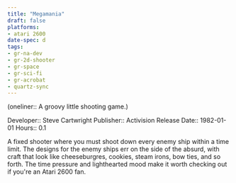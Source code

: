 ```yaml
---
title: "Megamania"
draft: false
platforms:
- atari 2600
date-spec: d
tags:
- gr-na-dev
- gr-2d-shooter
- gr-space 
- gr-sci-fi 
- gr-acrobat 
- quartz-sync
---
```


(oneliner:: A groovy little shooting game.)

Developer:: Steve Cartwright
Publisher:: Activision
Release Date:: 1982-01-01
Hours:: 0.1

A fixed shooter where you must shoot down every enemy ship within a time limit. The designs for the enemy ships err on the side of the absurd, with craft that look like cheeseburgres, cookies, steam irons, bow ties, and so forth. The time pressure and lighthearted mood make it worth checking out if you're an Atari 2600 fan.